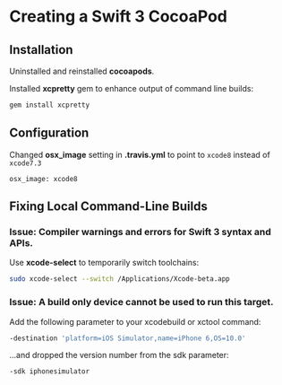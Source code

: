 # Creating a Swift 3 CocoaPod

## Installation

Uninstalled and reinstalled **cocoapods**.

Installed **xcpretty** gem to enhance output of command line builds:

```sh
gem install xcpretty
```

## Configuration

Changed **osx_image** setting in **.travis.yml** to point to `xcode8` instead of `xcode7.3`

```
osx_image: xcode8
```

## Fixing Local Command-Line Builds

### Issue: Compiler warnings and errors for Swift 3 syntax and APIs.

Use **xcode-select** to temporarily switch toolchains:

```sh
sudo xcode-select --switch /Applications/Xcode-beta.app
```

### Issue: A build only device cannot be used to run this target. 

Add the following parameter to your xcodebuild or xctool command:

```sh
-destination 'platform=iOS Simulator,name=iPhone 6,OS=10.0'
```

...and dropped the version number from the sdk parameter:

```sh
-sdk iphonesimulator 
```